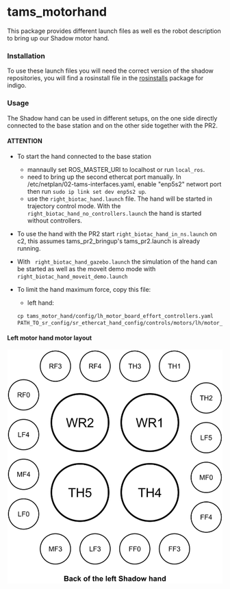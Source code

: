 # tams_motorhand

This package provides different launch files as well es the robot description to bring up our Shadow motor hand.

### Installation

To use these launch files you will need the correct version of the shadow repositories, you will find a rosinstall file in the [rosinstalls](https://github.com/TAMS-Group/rosinstalls) package for indigo.

### Usage

The Shadow hand can be used in different setups, on the one side directly connected to the base station and on the other side together with the PR2.

#### ATTENTION

* To start the hand connected to the base station 
    - mannaully set ROS_MASTER_URI to localhost or run ``` local_ros ```.
    - need to bring up the second ethercat port manually. In /etc/netplan/02-tams-interfaces.yaml, enable "enp5s2" networt port then run ```sudo ip link set dev enp5s2 up```.
    - use the ```right_biotac_hand.launch``` file. The hand will be started in trajectory control mode. With the ```right_biotac_hand_no_controllers.launch``` the hand is started without controllers.


* To use the hand with the PR2 start ```right_biotac_hand_in_ns.launch``` on c2, this assumes tams_pr2_bringup's tams_pr2.launch is already running.

* With ``` right_biotac_hand_gazebo.launch``` the simulation of the hand can be started as well as the moveit demo mode with ``` right_biotac_hand_moveit_demo.launch```

* To limit the hand maximum force, copy this file:
  - left hand:
  ```
  cp tams_motor_hand/config/lh_motor_board_effort_controllers.yaml PATH_TO_sr_config/sr_ethercat_hand_config/controls/motors/lh/motor_board_effort_controllers.yaml
  ```
#### Left motor hand motor layout

![](tams_motorhand/media/left_shadow_hand_motor_layout.svg)
